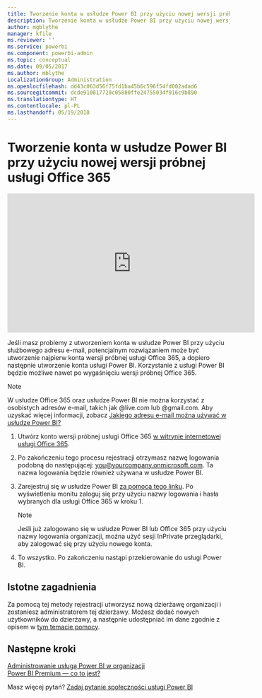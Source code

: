 ```yaml
---
title: Tworzenie konta w usłudze Power BI przy użyciu nowej wersji próbnej usługi Office 365
description: Tworzenie konta w usłudze Power BI przy użyciu nowej wersji próbnej usługi Office 365
author: mgblythe
manager: kfile
ms.reviewer: ''
ms.service: powerbi
ms.component: powerbi-admin
ms.topic: conceptual
ms.date: 09/05/2017
ms.author: mblythe
LocalizationGroup: Administration
ms.openlocfilehash: dd43c063d56f75fd1ba45b6c596f54fd002adad6
ms.sourcegitcommit: dcde910817720c05880ffe24755034f916c9b890
ms.translationtype: HT
ms.contentlocale: pl-PL
ms.lasthandoff: 05/19/2018
---
```

# <a name="signing-up-for-power-bi-with-a-new-office-365-trial"></a>Tworzenie konta w usłudze Power BI przy użyciu nowej wersji próbnej usługi Office 365
<iframe width="560" height="315" src="https://www.youtube.com/embed/gbSuFST-Nx4?showinfo=0" frameborder="0" allowfullscreen></iframe>

Jeśli masz problemy z utworzeniem konta w usłudze Power BI przy użyciu służbowego adresu e-mail, potencjalnym rozwiązaniem może być utworzenie najpierw konta wersji próbnej usługi Office 365, a dopiero następnie utworzenie konta usługi Power BI.  Korzystanie z usługi Power BI będzie możliwe nawet po wygaśnięciu wersji próbnej Office 365.

> [!NOTE]
> W usłudze Office 365 oraz usłudze Power BI nie można korzystać z osobistych adresów e-mail, takich jak @live.com lub @gmail.com. Aby uzyskać więcej informacji, zobacz [Jakiego adresu e-mail można używać w usłudze Power BI?](service-self-service-signup-for-power-bi.md#what-email-address-can-be-used-with-power-bi)
> 
> 

1. Utwórz konto wersji próbnej usługi Office 365 [w witrynie internetowej usługi Office 365](https://go.microsoft.com/fwlink/p/?LinkID=403802).
2. Po zakończeniu tego procesu rejestracji otrzymasz nazwę logowania podobną do następującej: you@yourcompany.onmicrosoft.com.  Ta nazwa logowania będzie również używana w usłudze Power BI.
3. Zarejestruj się w usłudze Power BI [za pomocą tego linku](https://portal.office.com/Start/Confirm?Sku=a403ebcc-fae0-4ca2-8c8c-7a907fd6c235&ru=https%3A%2F%2Fapp.powerbi.com%3FredirectedFromSignup%3D1%26noSignUpCheck%3D1).  Po wyświetleniu monitu zaloguj się przy użyciu nazwy logowania i hasła wybranych dla usługi Office 365 w kroku 1.
   
   > [!NOTE]
   > Jeśli już zalogowano się w usłudze Power BI lub Office 365 przy użyciu nazwy logowania organizacji, można użyć sesji InPrivate przeglądarki, aby zalogować się przy użyciu nowego konta.
   > 
   > 
4. To wszystko.  Po zakończeniu nastąpi przekierowanie do usługi Power BI.

## <a name="important-considerations"></a>Istotne zagadnienia
Za pomocą tej metody rejestracji utworzysz nową dzierżawę organizacji i zostaniesz administratorem tej dzierżawy. Możesz dodać nowych użytkowników do dzierżawy, a następnie udostępniać im dane zgodnie z opisem w [tym temacie pomocy](https://support.office.com/en-sg/article/Add-users-individually-to-Office-365---Admin-Help-1970f7d6-03b5-442f-b385-5880b9c256ec?ui=en-US&rs=en-SG&ad=SG).

## <a name="next-steps"></a>Następne kroki
[Administrowanie usługą Power BI w organizacji](service-admin-administering-power-bi-in-your-organization.md)  
[Power BI Premium — co to jest?](service-premium.md)  

Masz więcej pytań? [Zadaj pytanie społeczności usługi Power BI](http://community.powerbi.com/)

